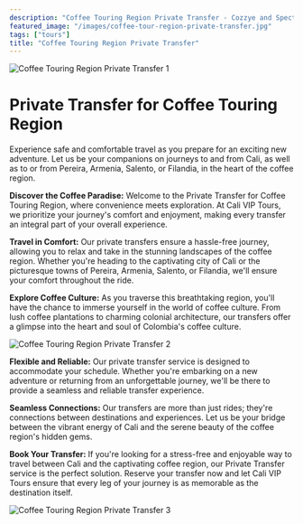 ```yaml
---
description: "Coffee Touring Region Private Transfer - Cozzye and Spectacular"
featured_image: "/images/coffee-tour-region-private-transfer.jpg"
tags: ["tours"]
title: "Coffee Touring Region Private Transfer"
---
```

![Coffee Touring Region Private Transfer 1](/images/coffee-region-private-transfer.jpg)

# Private Transfer for Coffee Touring Region

Experience safe and comfortable travel as you prepare for an exciting new adventure. Let us be your companions on journeys to and from Cali, as well as to or from Pereira, Armenia, Salento, or Filandia, in the heart of the coffee region.

**Discover the Coffee Paradise:** Welcome to the Private Transfer for Coffee Touring Region, where convenience meets exploration. At Cali VIP Tours, we prioritize your journey's comfort and enjoyment, making every transfer an integral part of your overall experience.

**Travel in Comfort:** Our private transfers ensure a hassle-free journey, allowing you to relax and take in the stunning landscapes of the coffee region. Whether you're heading to the captivating city of Cali or the picturesque towns of Pereira, Armenia, Salento, or Filandia, we'll ensure your comfort throughout the ride.

**Explore Coffee Culture:** As you traverse this breathtaking region, you'll have the chance to immerse yourself in the world of coffee culture. From lush coffee plantations to charming colonial architecture, our transfers offer a glimpse into the heart and soul of Colombia's coffee culture.

![Coffee Touring Region Private Transfer 2](/images/coffee-region-private-transfer-2.jpg)

**Flexible and Reliable:** Our private transfer service is designed to accommodate your schedule. Whether you're embarking on a new adventure or returning from an unforgettable journey, we'll be there to provide a seamless and reliable transfer experience.

**Seamless Connections:** Our transfers are more than just rides; they're connections between destinations and experiences. Let us be your bridge between the vibrant energy of Cali and the serene beauty of the coffee region's hidden gems.

**Book Your Transfer:** If you're looking for a stress-free and enjoyable way to travel between Cali and the captivating coffee region, our Private Transfer service is the perfect solution. Reserve your transfer now and let Cali VIP Tours ensure that every leg of your journey is as memorable as the destination itself.

![Coffee Touring Region Private Transfer 3](/images/coffee-region-private-transfer-3.jpg)
